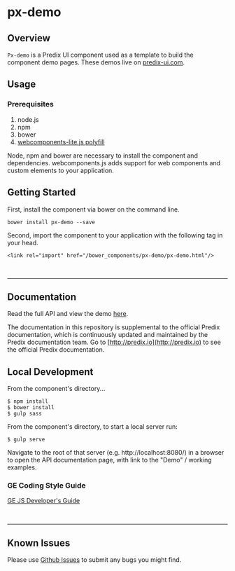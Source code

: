 # px-demo

## Overview

`Px-demo` is a Predix UI component used as a template to build the component demo pages. These demos live on [predix-ui.com](https://www.predix-ui.com/).

## Usage

### Prerequisites
1. node.js
2. npm
3. bower
4. [webcomponents-lite.js polyfill](https://github.com/webcomponents/webcomponentsjs)

Node, npm and bower are necessary to install the component and dependencies. webcomponents.js adds support for web components and custom elements to your application.

## Getting Started

First, install the component via bower on the command line.

```
bower install px-demo --save
```

Second, import the component to your application with the following tag in your head.

```
<link rel="import" href="/bower_components/px-demo/px-demo.html"/>
```

<br />
<hr />

## Documentation

Read the full API and view the demo [here](https://predixdev.github.io/px-demo).

The documentation in this repository is supplemental to the official Predix documentation, which is continuously updated and maintained by the Predix documentation team. Go to [http://predix.io](http://predix.io)  to see the official Predix documentation.


## Local Development

From the component's directory...

```
$ npm install
$ bower install
$ gulp sass
```

From the component's directory, to start a local server run:

```
$ gulp serve
```

Navigate to the root of that server (e.g. http://localhost:8080/) in a browser to open the API documentation page, with link to the "Demo" / working examples.

### GE Coding Style Guide
[GE JS Developer's Guide](https://github.com/GeneralElectric/javascript)

<br />
<hr />

## Known Issues

Please use [Github Issues](https://github.com/PredixDev/px-demo/issues) to submit any bugs you might find.
